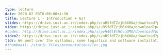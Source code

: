 ```yaml
---
type: lecture
date: 2020-02-03T8:00:00+4:30
title: Lecture 1 - Introduction + GIT
slides: https://drive.iust.ac.ir/index.php/s/uRSfdTZzjb6XHUa/download?path=%2FSlides&files=S1.pdf
video: https://drive.iust.ac.ir/index.php/s/uRSfdTZzjb6XHUa/download?path=%2FVideos&files=S1.mp4
#codes: http://drive.iust.ac.ir/index.php/s/pvH40tElHCvu3MG/download?path=%2FCode&files=S1.zip
video2: https://drive.iust.ac.ir/index.php/s/uRSfdTZzjb6XHUa/download?path=%2FVideos&files=S1-GIT.mp4
tldr: We went over the syllabus, some logistics and software installations needed. We also explained what git is and discussed how some common problems can be addressed.
#thumbnail: /static_files/presentations/lec.jpg
---
```

